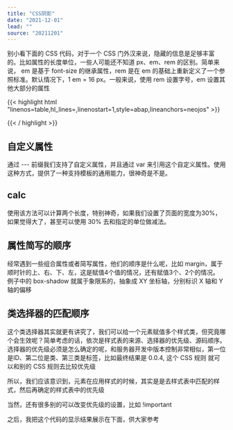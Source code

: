 ```yaml
---
title: "CSS阴影"
date: "2021-12-01"
lead: ""
source: "20211201"
---
```


别小看下面的 CSS 代码，对于一个 CSS 门外汉来说，隐藏的信息是足够丰富的。比如属性的长度单位，一些人可能还不知道 px、em、rem 的区别。简单来说， 
em 是基于 font-size 的继承属性，rem 是在 em 的基础上重新定义了一个参照标准。默认情况下，1 em = 16 px。一般来说，使用 rem 设置字号，em 
设置其他大部分的属性

{{< highlight html "linenos=table,hl_lines=,linenostart=1,style=abap,lineanchors=neojos" >}}
<!DOCTYPE html>
<head>
<style>
    :root {
        font-size: 1em;
        --main-font: orange;
    }

    .featured {
        width: 20em;
        height: calc(6em - 16px);
        font-size: 1rem;
        border-radius: .15em;
        background-color: var(--main-font);
        box-shadow: .45em .25em #6f9090;
    }   
</style>
</head>
<body>
    <div class="featured"></div>
</body>
{{< / highlight >}}

## 自定义属性

通过 --\- 前缀我们支持了自定义属性，并且通过 var 来引用这个自定义属性。使用这种方式，提供了一种支持模板的通用能力，很神奇是不是。

## calc

使用该方法可以计算两个长度，特别神奇，如果我们设置了页面的宽度为30%，如果觉得大了，甚至可以使用 30% 去和指定的单位做减法。

## 属性简写的顺序

经常遇到一些组合属性或者简写属性，他们的顺序是什么呢，比如 margin，属于顺时针的上、右、下、左，这是赋值4个值的情况，还有赋值3个、2个的情况。
例子中的 box-shadow 就属于象限系的，抽象成 XY 坐标轴，分别标识 X 轴和 Y 轴的偏移

## 类选择器的匹配顺序

这个类选择器其实就更有讲究了，我们可以给一个元素赋值多个样式类，但究竟哪个会生效呢？简单考虑的话，依次是样式表的来源、选择器的优先级、源码顺序。
选择器的优先级必须是怎么确定的呢，和服务器开发中版本控制非常相似，第一位是ID、第二位是类、第三类是标签，比如最终结果是 0.0.4, 这个 CSS 规则
就可以和别的 CSS 规则去比较优先级

所以，我们应该意识到，元素在应用样式的时候，其实是是去样式表中匹配的样式，然后再确定的样式表中的优先级

当然，还有很多别的可以改变优先级的设置，比如 !important

之后，我把这个代码的显示结果展示在下面，供大家参考

